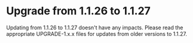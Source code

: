 # Upgrade from 1.1.26 to 1.1.27

Updating from 1.1.26 to 1.1.27 doesn't have any impacts. Please read the appropriate UPGRADE-1.x.x files for updates from older versions to 1.1.27.
